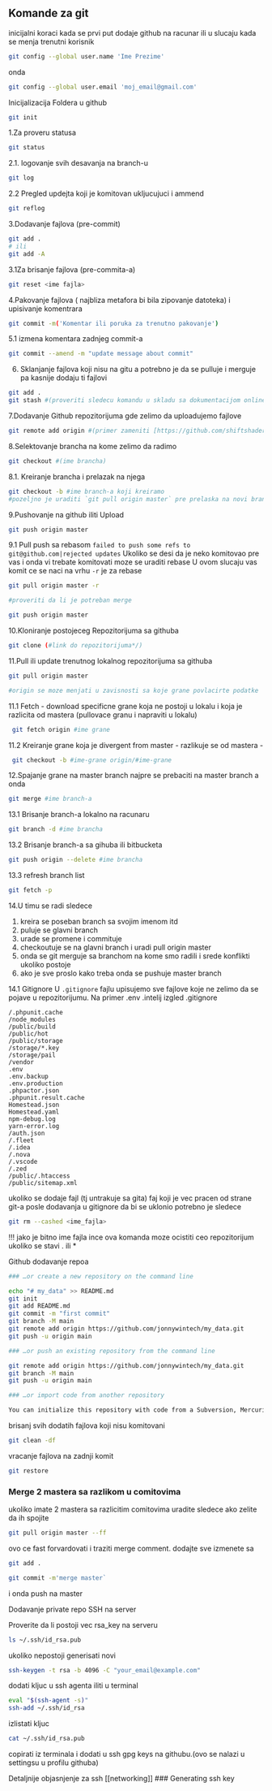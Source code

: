 ## Komande za git
inicijalni koraci kada se prvi put dodaje github na racunar ili u slucaju kada se menja trenutni korisnik

``` bash
git config --global user.name 'Ime Prezime'
```
onda
```bash
git config --global user.email 'moj_email@gmail.com'
```

Inicijalizacija Foldera u github
```bash
git init
```

1.Za proveru statusa
```bash
git status
```

2.1. logovanje svih desavanja na branch-u
```bash
git log 
```

2.2 Pregled updejta koji je komitovan ukljucujuci i ammend
```bash
git reflog
```

3.Dodavanje fajlova (pre-commit)
```bash
git add .  
# ili 
git add -A
```

3.1Za brisanje fajlova (pre-commita-a)
```bash
git reset <ime fajla>
```
4.Pakovanje fajlova ( najbliza metafora bi bila zipovanje datoteka) i upisivanje komentrara
```bash
git commit -m('Komentar ili poruka za trenutno pakovanje')
```

5.1 izmena komentara zadnjeg commit-a
```bash
git commit --amend -m "update message about commit"
```

6. Sklanjanje fajlova koji nisu na gitu a potrebno je da se pulluje i merguje pa kasnije dodaju ti fajlovi
```bash
git add .
git stash #(proveriti sledecu komandu u skladu sa dokumentacijom online)
```

7.Dodavanje Github repozitorijuma gde zelimo da uploadujemo fajlove
```bash
git remote add origin #(primer zameniti [https://github.com/shiftshader/sdaswdawd.git](https://github.com/shiftshader/sdaswdawd.git))
```
8.Selektovanje brancha na kome zelimo da radimo
```bash
git checkout #(ime brancha)
```

8.1. Kreiranje brancha i prelazak na njega
```bash
git checkout -b #ime branch-a koji kreiramo
#pozeljno je uraditi `git pull origin master` pre prelaska na novi branch
```

9.Pushovanje na github iliti Upload
```bash
git push origin master
```

9.1 Pull push sa rebasom `failed to push some refs to git@github.com|rejected updates`
Ukoliko se desi da je neko komitovao pre vas i onda vi trebate komitovati moze se uraditi rebase
U ovom slucaju vas komit ce se naci na vrhu `-r` je za rebase
```bash
git pull origin master -r

#proveriti da li je potreban merge

git push origin master
```

10.Kloniranje postojeceg Repozitorijuma sa githuba
```bash
git clone (#link do repozitorijuma*/)
```

11.Pull ili update trenutnog lokalnog repozitorijuma sa githuba
```bash
git pull origin master

#origin se moze menjati u zavisnosti sa koje grane povlacirte podatke
```

11.1 Fetch - download specificne grane koja ne postoji u lokalu i koja je razlicita od mastera (pullovace granu i napraviti u lokalu)
```bash
 git fetch origin #ime grane
```
11.2 Kreiranje grane koja je divergent from master - razlikuje se od mastera - 
```bash
 git checkout -b #ime-grane origin/#ime-grane
```

12.Spajanje grane na master branch
najpre se prebaciti na master branch a onda
```bash
git merge #ime branch-a
```

13.1 Brisanje branch-a lokalno na racunaru
```bash
git branch -d #ime brancha
```

13.2 Brisanje branch-a sa gihuba ili bitbucketa
```bash
git push origin --delete #ime brancha
```

13.3 refresh branch list
```bash
git fetch -p
```

14.U timu se radi sledece
1. kreira se poseban branch sa svojim imenom itd
2. puluje se glavni branch
3. urade se promene i commituje
4. checkoutuje se na glavni branch i uradi pull origin master
5. onda se git merguje sa branchom na kome smo radili i srede konflikti ukoliko postoje
6. ako je sve proslo kako treba onda se pushuje master branch

14.1 Gitignore
U `.gitignore` fajlu upisujemo sve fajlove koje ne zelimo da se pojave u repozitorijumu.
Na primer .env  .intelij
izgled .gitignore
```gitignore
/.phpunit.cache
/node_modules
/public/build
/public/hot
/public/storage
/storage/*.key
/storage/pail
/vendor
.env
.env.backup
.env.production
.phpactor.json
.phpunit.result.cache
Homestead.json
Homestead.yaml
npm-debug.log
yarn-error.log
/auth.json
/.fleet
/.idea
/.nova
/.vscode
/.zed
/public/.htaccess
/public/sitemap.xml

```

ukoliko se dodaje fajl (tj untrakuje sa gita) faj koji je vec pracen od strane git-a
posle dodavanja  u gitignore da bi se uklonio potrebno je sledece
```bash
git rm --cashed <ime_fajla>
```
!!! jako je bitno ime fajla ince ova komanda moze ocistiti ceo repozitorijum ukoliko se stavi . ili *


Github dodavanje repoa 

```bash
### …or create a new repository on the command line

echo "# my_data" >> README.md
git init
git add README.md
git commit -m "first commit"
git branch -M main
git remote add origin https://github.com/jonnywintech/my_data.git
git push -u origin main

### …or push an existing repository from the command line

git remote add origin https://github.com/jonnywintech/my_data.git
git branch -M main
git push -u origin main

### …or import code from another repository

You can initialize this repository with code from a Subversion, Mercurial, or TFS project.
```

brisanj svih dodatih fajlova koji nisu komitovani 
```bash
git clean -df
```

vracanje fajlova na zadnji komit
```bash
git restore
```

### Merge 2 mastera sa razlikom u comitovima
ukoliko imate 2 mastera sa razlicitim comitovima uradite sledece ako zelite da ih spojite
```bash
git pull origin master --ff
```
ovo ce fast forvardovati i traziti merge comment. dodajte sve izmenete sa 
```bash
git add .
```
```bash
git commit -m'merge master`
```
i onda push na master


Dodavanje private repo SSH na  server

Proverite da li postoji vec rsa_key na serveru
```bash
ls ~/.ssh/id_rsa.pub
```
ukoliko nepostoji  generisati novi
```bash
ssh-keygen -t rsa -b 4096 -C "your_email@example.com"
```
dodati kljuc u ssh agenta iliti u terminal
```bash
eval "$(ssh-agent -s)"
ssh-add ~/.ssh/id_rsa
```

izlistati kljuc
```bash
cat ~/.ssh/id_rsa.pub
```
copirati iz terminala i dodati u ssh gpg keys na githubu.(ovo se nalazi u settingsu u profilu githuba)

Detaljnije objasnjenje za ssh
[[networking]] ### Generating ssh key

